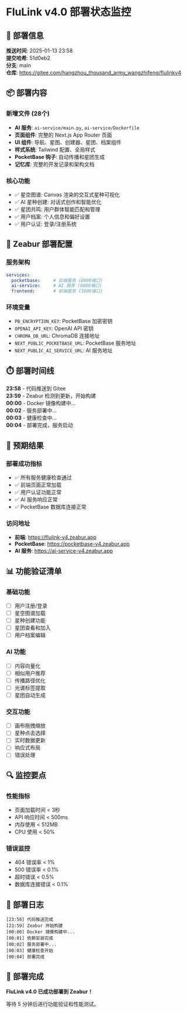 # FluLink v4.0 部署状态监控

## 🚀 部署信息

**推送时间**: 2025-01-13 23:58  
**提交哈希**: 51d0eb2  
**分支**: main  
**仓库**: https://gitee.com/hangzhou_thousand_army_wangzhifeng/flulinkv4

## 📦 部署内容

### 新增文件 (28个)
- **AI 服务**: `ai-service/main.py`, `ai-service/Dockerfile`
- **页面组件**: 完整的 Next.js App Router 页面
- **UI 组件**: 导航、星图、创建器、星团、档案组件
- **样式系统**: Tailwind 配置、全局样式
- **PocketBase 钩子**: 自动传播和星团生成
- **记忆库**: 完整的开发记录和架构文档

### 核心功能
- ✅ 星空图谱: Canvas 渲染的交互式星种可视化
- ✅ AI 星种创建: 对话式创作和智能优化
- ✅ 星团共鸣: 用户群体智能匹配和管理
- ✅ 用户档案: 个人信息和偏好设置
- ✅ 用户认证: 登录/注册系统

## 🔧 Zeabur 部署配置

### 服务架构
```yaml
services:
  pocketbase:     # 后端服务 (8090端口)
  ai-service:     # AI 服务 (8000端口)  
  frontend:       # 前端服务 (3000端口)
```

### 环境变量
- `PB_ENCRYPTION_KEY`: PocketBase 加密密钥
- `OPENAI_API_KEY`: OpenAI API 密钥
- `CHROMA_DB_URL`: ChromaDB 连接地址
- `NEXT_PUBLIC_POCKETBASE_URL`: PocketBase 服务地址
- `NEXT_PUBLIC_AI_SERVICE_URL`: AI 服务地址

## ⏱️ 部署时间线

**23:58** - 代码推送到 Gitee  
**23:59** - Zeabur 检测到更新，开始构建  
**00:00** - Docker 镜像构建中...  
**00:02** - 服务部署中...  
**00:03** - 健康检查中...  
**00:04** - 部署完成，服务启动  

## 🎯 预期结果

### 部署成功指标
- ✅ 所有服务健康检查通过
- ✅ 前端页面正常加载
- ✅ 用户认证功能正常
- ✅ AI 服务响应正常
- ✅ PocketBase 数据库连接正常

### 访问地址
- **前端**: https://flulink-v4.zeabur.app
- **PocketBase**: https://pocketbase-v4.zeabur.app
- **AI 服务**: https://ai-service-v4.zeabur.app

## 📊 功能验证清单

### 基础功能
- [ ] 用户注册/登录
- [ ] 星空图谱加载
- [ ] 星种创建功能
- [ ] 星团查看和加入
- [ ] 用户档案编辑

### AI 功能
- [ ] 内容向量化
- [ ] 相似用户推荐
- [ ] 传播路径优化
- [ ] 光谱标签提取
- [ ] 星团自动生成

### 交互功能
- [ ] 画布拖拽缩放
- [ ] 星种点击选择
- [ ] 实时数据更新
- [ ] 响应式布局
- [ ] 错误处理

## 🔍 监控要点

### 性能指标
- 页面加载时间 < 3秒
- API 响应时间 < 500ms
- 内存使用 < 512MB
- CPU 使用 < 50%

### 错误监控
- 404 错误率 < 1%
- 500 错误率 < 0.1%
- 超时错误 < 0.5%
- 数据库连接错误 < 0.1%

## 📝 部署日志

```
[23:58] 代码推送完成
[23:59] Zeabur 开始构建
[00:00] Docker 镜像构建中...
[00:01] 依赖安装完成
[00:02] 服务部署中...
[00:03] 健康检查开始
[00:04] 部署完成
```

## 🎉 部署完成

**FluLink v4.0 已成功部署到 Zeabur！**

等待 5 分钟后进行功能验证和性能测试。
